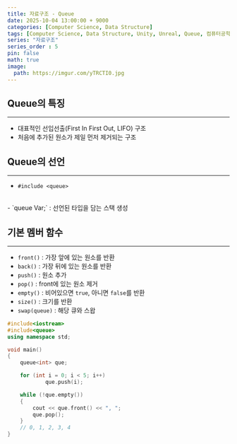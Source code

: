 ```yaml
---
title: 자료구조 - Queue
date: 2025-10-04 13:00:00 + 9000
categories: [Computer Science, Data Structure]
tags: [Computer Science, Data Structure, Unity, Unreal, Queue, 컴퓨터공학, 자료구조, 유니티, 스택]
series: "자료구조"
series_order : 5
pin: false
math: true
image:
  path: https://imgur.com/yTRCTI0.jpg
---
```


## Queue의 특징

---

- 대표적인 선입선출(First In First Out, LIFO) 구조
- 처음에 추가된 원소가 제일 먼저 제거되는 구조

## Queue의 선언

---

- `#include <queue>`
<br>
- `queue<Type> Var;` : 선언된 타입을 담는 스택 생성

## 기본 멤버 함수

---

- `front()` : 가장 앞에 있는 원소를 반환
- `back()` : 가장 뒤에 있는 원소를 반환
- `push()` : 원소 추가
- `pop()` : front에 있는 원소 제거
- `empty()` : 비어있으면 `true`, 아니면 `false`를 반환
- `size()` : 크기를 반환
- `swap(queue)` : 해당 큐와 스왑

```cpp
#include<iostream>
#include<queue>
using namespace std;

void main() 
{
    queue<int> que;

    for (int i = 0; i < 5; i++)
            que.push(i);

    while (!que.empty()) 
    {
        cout << que.front() << ", ";
        que.pop();
    }
    // 0, 1, 2, 3, 4
}
```
